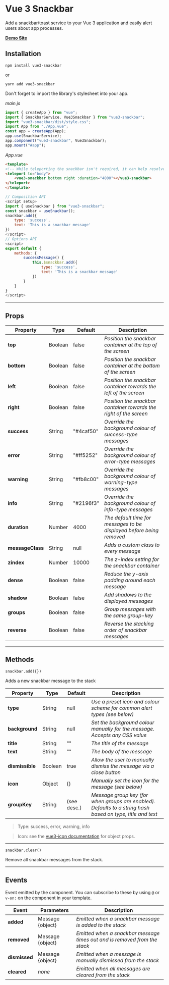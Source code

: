 # Vue 3 Snackbar

Add a snackbar/toast service to your Vue 3 application and easily alert users about app processes.

**[Demo Site](https://craigrileyuk.github.io/vue3-snackbar/)**

## Installation

```
npm install vue3-snackbar
```
or
```
yarn add vue3-snackbar
```

Don't forget to import the library's stylesheet into your app.

*main.js*
```js
import { createApp } from "vue";
import { SnackbarService, Vue3Snackbar } from "vue3-snackbar";
import "vue3-snackbar/dist/style.css";
import App from "./App.vue";
const app = createApp(App);
app.use(SnackbarService);
app.component("vue3-snackbar", Vue3Snackbar);
app.mount("#app");
```

*App.vue*
```html
<template>
<!-- While teleporting the snackbar isn't required, it can help resolve z-index issues -->
<teleport to="body">
    <vue3-snackbar bottom right :duration="4000"></vue3-snackbar>
</teleport>
</template>
```
```js
// Composition API
<script setup>
import { useSnackbar } from "vue3-snackbar";
const snackbar = useSnackbar();
snackbar.add({
    type: 'success',
    text: 'This is a snackbar message'
})
</script>
// Options API
<script>
export default {
    methods: {
        successMessage() {
            this.$snackbar.add({
                type: 'success',
                text: 'This is a snackbar message'
            })
        }
    }
}
</script>
```
---
## Props

| Property        | Type    | Default   | Description                                                                 |
| --------------- | ------- | --------- | --------------------------------------------------------------------------- |
| **top**         | Boolean | false     | *Position the snackbar container at the top of the screen*                  |
| **bottom**      | Boolean | false     | *Position the snackbar container at the bottom of the screen*               |
| **left**        | Boolean | false     | *Position the snackbar container towards the left of the screen*            |
| **right**       | Boolean | false     | *Position the snackbar container towards the right of the screen*           |
| **success**     | String  | "#4caf50" | *Override the background colour of success-type messages*                   |
| **error**       | String  | "#ff5252" | *Override the background colour of error-type messages*                     |
| **warning**     | String  | "#fb8c00" | *Override the background colour of warning-type messages*                   |
| **info**        | String  | "#2196f3" | *Override the background colour of info-type messages*                      |
| **duration**    | Number  | 4000      | *The default time for messages to be displayed before being removed*        |
| **messageClass**| String  | null      | *Adds a custom class to every message*                                      |
| **zindex**      | Number  | 10000     | *The z-index setting for the snackbar container*                            |
| **dense**       | Boolean | false     | *Reduce the y-axis padding around each message*                             |
| **shadow**      | Boolean | false     | *Add shadows to the displayed messages*                                     |
| **groups**      | Boolean | false     | *Group messages with the same group-key*                                    |
| **reverse**     | Boolean | false     | *Reverse the stacking order of snackbar messages*                           |
---
## Methods

`snackbar.add({})`

Adds a new snackbar message to the stack

| Property        | Type    | Default     | Description                                                                 |
| --------------- | ------- | ----------- | --------------------------------------------------------------------------- |
| **type**        | String  | null        | *Use a preset icon and colour scheme for common alert types (see below)*    |
| **background**  | String  | null        | *Set the background colour manually for the message. Accepts any CSS value* |
| **title**       | String  | ""          | *The title of the message*                                                  |
| **text**        | String  | ""          | *The body of the message*                                                   |
| **dismissible** | Boolean | true        | *Allow the user to manually dismiss the message via a close button*         |
| **icon**        | Object  | {}          | *Manually set the icon for the message (see below)*                         |
| **groupKey**    | String  | (see desc.) | *Message group key (for when groups are enabled). Defaults to a string hash based on type, title and text*                           |

> Type: success, error, warning, info

> Icon: see the [vue3-icon documentation](https://www.npmjs.com/package/vue3-icon) for object props.

---

`snackbar.clear()`

Remove all snackbar messages from the stack.

---
## Events

Event emitted by the component. You can subscribe to these by using `@` or `v-on:` on the component in your template.

| Event           | Parameters       | Description                                                               |
| --------------- | ---------------- | ------------------------------------------------------------------------- |
| **added**       | Message {object} | *Emitted when a snackbar message is added to the stack*                   |
| **removed**     | Message {object} | *Emitted when a snackbar message times out and is removed from the stack* |
| **dismissed**   | Message {object} | *Emitted when a message is manually dismissed from the stack*             |
| **cleared**     | *none*           | *Emitted when all messages are cleared from the stack*                    |
